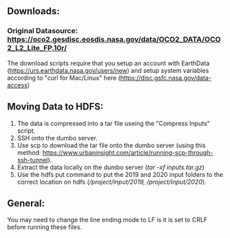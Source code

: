 ## Downloads:
### Original Datasource: https://oco2.gesdisc.eosdis.nasa.gov/data/OCO2_DATA/OCO2_L2_Lite_FP.10r/
The download scripts require that you setup an account with EarthData (https://urs.earthdata.nasa.gov/users/new) and setup system variables according to "curl for Mac/Linux" here (https://disc.gsfc.nasa.gov/data-access)

## Moving Data to HDFS:
1. The data is compressed into a tar file useing the "Compress Inputs" script.
2. SSH onto the dumbo server.
3. Use scp to download the tar file onto the dumbo server (using this method: https://www.urbaninsight.com/article/running-scp-through-ssh-tunnel).
4. Extract the data locally on the dumbo server (*tar -xf inputs.tar.gz*)
5. Use the hdfs put command to put the 2019 and 2020 input folders to the correct location on hdfs (*/project/input/2019, /project/input/2020*).

## General:
You may need to change the line ending mode to LF is it is set to CRLF before running these files.
